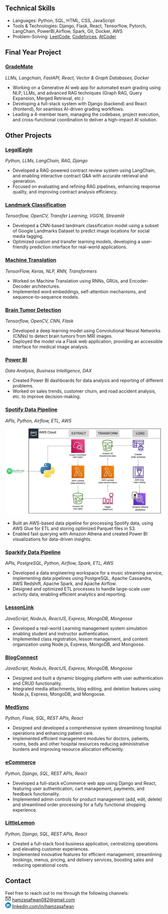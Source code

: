 ## Technical Skills
- Languages: Python, SQL, HTML, CSS, JavaScript
- Tools & Technologies: Django, Flask, React, Tensorflow, Pytorch, LangChain, PowerBI,Airflow, Spark, Git, Docker, AWS
- Problem-Solving: [LeetCode](https://leetcode.com/hamzasafwan/), [Codeforces](codeforces.com), [AtCoder](atcoder.jp)

##  Final Year Project  

### [GradeMate](https://github.com/safwanhamza/GradeMate)   
_LLMs, Langchain, FastAPI, React, Vector & Graph Databases, Docker_

- Working on a Generative AI web app for automated exam grading using NLP, LLMs, and advanced RAG
techniques (Graph RAG, Query Expansion, Merged Retrieval, etc.)
- Developing a full-stack system with Django (backend) and React (frontend), for seamless AI-driven grading
workflows.
- Leading a 4-member team, managing the codebase, project execution, and cross-functional coordination to
deliver a high-impact AI solution.

## Other Projects

### [LegalEagle](https://github.com/safwanhamza/LegalEagle)
_Python, LLMs, LangChain, RAG, Django_

- Developed a RAG-powered contract review system using LangChain, and enabling interactive contract Q&A
with accurate retrieval and generation.
- Focused on evaluating and refining RAG pipelines, enhancing response quality, and improving contract analysis
efficiency.


### [Landmark Classification](https://github.com/safwanhamza/Landmark-Classification) 
_Tensorflow, OpenCV, Transfer Learning, VGG16, Streamlit_

- Developed a CNN-based landmark classification model using a subset of Google Landmarks Dataset to predict
image locations for social media tagging.
- Optimized custom and transfer learning models, developing a user-friendly prediction interface for real-world
applications.

### [Machine Translation](https://github.com/safwanhamza/Machine-Translation)
_TensorFlow, Keras, NLP, RNN, Transformers_

- Worked on Machine Translation using RNNs, GRUs, and Encoder-Decoder architectures.
- Implemented word embeddings, self-attention mechanisms, and sequence-to-sequence models.
  
### [Brain Tumor Detection](https://github.com/safwanhamza/Brain-Tumor-Detection)
_Tensorflow, OpenCV, CNN, Flask_

- Developed a deep learning model using Convolutional Neural Networks (CNNs) to detect brain tumors from MRI images.
- Deployed the model via a Flask web application, providing an accessible interface for medical image analysis.

### [Power BI](https://github.com/safwanhamza/Power-BI)
_Data Analysis, Business Intelligence, DAX_

- Created Power BI dashboards for data analysis and reporting of different problems.
- Worked on sales trends, customer churn, and road accident analysis, etc. to improve decision-making.
  
### [Spotify Data Pipeline](https://github.com/safwanhamza/spotify-data-engineering)
_APIs, Python, Airflow, ETL, AWS_

<img src="assets/pipeline_architecture.jpeg" alt="Pipeline Architecture" width="500">

- Built an AWS-based data pipeline for processing Spotify data, using AWS Glue for ETL and storing
optimized Parquet files in S3.
- Enabled fast querying with Amazon Athena and created Power BI visualizations for data-driven
insights.

### [Sparkify Data Pipeline](https://github.com/safwanhamza/Sparkify-Data-Pipeline)
_APIs, PostgreSQL, Python, Airflow, Spark, ETL, AWS_

- Developed a data engineering workspace for a music streaming service, implementing data pipelines using PostgreSQL, Apache Cassandra, AWS Redshift, Apache Spark, and Apache Airflow.
- Designed and optimized ETL processes to handle large-scale user activity data, enabling efficient analytics and reporting.

### [LessonLink](https://gitlab.com/hamzasafwan/node-js/-/tree/main/LessonLink?ref_type=heads)
_JavaScript, NodeJs, ReactJS, Express, MongoDB, Mongoose_

- Developed a real-world Learning management system simulation enabling student and instructor authentication.
- Implemented class registration, lesson management, and content organization using Node.js, Express, MongoDB, and Mongoose.

### [BlogConnect](https://gitlab.com/hamzasafwan/node-js/-/tree/main/BlogConnect?ref_type=heads)
_JavaScript, NodeJs, ReactJS, Express, MongoDB, Mongoose_

- Designed and built a dynamic blogging platform with user authentication and CRUD functionality.
- Integrated media attachments, blog editing, and deletion features using Node.js, Express, MongoDB, and Mongoose.

### [MedSync](https://github.com/safwanhamza/MedSync)
_Python, Flask, SQL, REST APIs, React_

- Designed and developed a comprehensive system streamlining hospital operations and enhancing patient care.
- Implemented efficient management modules for doctors, patients, rooms, beds and other hospital resources reducing administrative burdens and improving resource allocation efficiently.

### [eCommerce](https://github.com/safwanhamza/eCommerce)
_Python, Django, SQL, REST APIs, React_

- Developed a full-stack eCommerce web app using Django and React, featuring user authentication, cart management, payments, and feedback functionality.
- Implemented admin controls for product management (add, edit, delete) and streamlined order processing for a fully functional shopping experience.

### [LittleLemon](https://github.com/safwanhamza/LittleLemon)
_Python, Django, SQL, REST APIs, React_

- Created a full-stack food business application, centralizing operations and elevating customer
experiences.
- Implemented innovative features for efficient management, streamlining bookings, menus, pricing,
and delivery services, boosting sales and reducing operational costs.  


## Contact
Feel free to reach out to me through the following channels:  
**<img src="/assets/email_logo.png" alt="US Flag" width="18" height="18">** [hamzasafwan082@gmail.com](mailto:hamzasafwan082@gmail.com)  
**<img src="/assets/linkedin_logo.png" alt="US Flag" width="18" height="18">** [linkedin.com/in/hamzasafwan](https://linkedin.com/in/hamzasafwan)
